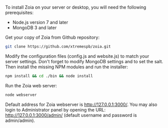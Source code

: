To install Zoia on your server or desktop, you will need the following prerequisites:

* Node.js version 7 and later
* MongoDB 3 and later

Get your copy of Zoia from Github repository:

```bash
git clone https://github.com/xtremespb/zoia.git
```

Modify the configuration files (config.js and website.js) to match your server settings. Don't forget to modify MongoDB settings and to set the salt. Then install the missing NPM modules and run the installer:

```bash
npm install && cd ./bin && node install
```

Run the Zoia web server:

```bash
node webserver
```

Default address for Zoia webserver is http://127.0.0.1:3000/. You may also login to Administrator panel by opening the URL: http://127.0.0.1:3000/admin/ (default username and password is admin/admin).